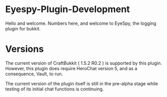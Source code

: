 Eyespy-Plugin-Development
=========================

Hello and welcome. Numbers here, and welcome to EyeSpy, the logging plugin for bukkit.

Versions
========

The current version of CraftBukkit ( 1.5.2 R0.2 ) is supported by this plugin.
However, this plugin does require HeroChat version 5, and as a consequence, Vault, to run.

The current version of the plugin itself is still in the pre-alpha stage while testing of its initial chat functions is continuing.